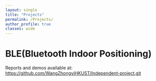 ```yaml
---
layout: single
title: "Projects"
permalink: /Projects/
author_profile: true
classes: wide
---
```


# BLE(Bluetooth Indoor Positioning)
Reports and demos available at: <https://github.com/WangZhongyiHKUST/Independent-project.git>



